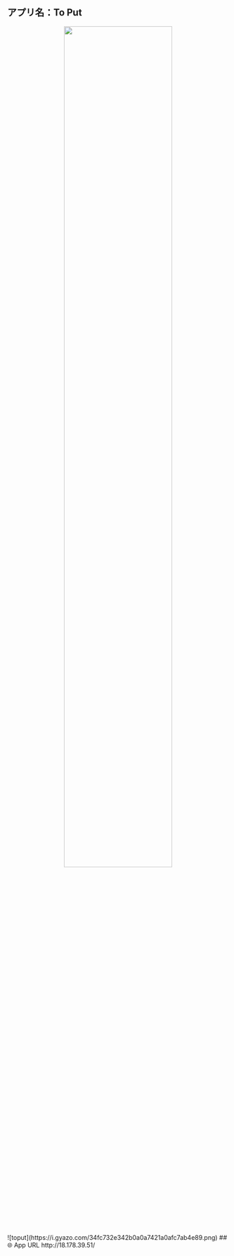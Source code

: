 ## アプリ名：To Put
<p align="center">
<img src="https://gyazo.com/34fc732e342b0a0a7421a0afc7ab4e89" width=70%>  
</p>
![toput](https://i.gyazo.com/34fc732e342b0a0a7421a0afc7ab4e89.png)
## 🌐 App URL
http://18.178.39.51/







